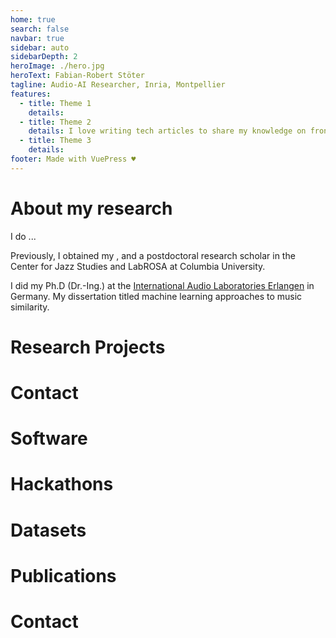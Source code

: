 ```yaml
---
home: true
search: false
navbar: true
sidebar: auto
sidebarDepth: 2
heroImage: ./hero.jpg
heroText: Fabian-Robert Stöter
tagline: Audio-AI Researcher, Inria, Montpellier
features:
  - title: Theme 1
    details: 
  - title: Theme 2
    details: I love writing tech articles to share my knowledge on frontend frameworks, libraries, best practices and more.
  - title: Theme 3
    details: 
footer: Made with VuePress ♥️
---
```


# About my research

I do ...

Previously, I obtained my , and a postdoctoral research scholar in the Center for Jazz Studies and LabROSA at Columbia University.

I did my Ph.D (Dr.-Ing.) at the [International Audio Laboratories Erlangen](https://www.audiolabs-erlangen.de/) in Germany. My dissertation titled machine learning approaches to music similarity.

# Research Projects

# Contact

# Software

# Hackathons

# Datasets
<publications url="https://api.zotero.org/users/6408178/publications/items?format=json&include=data,bib&style=apa-cv&tag=dataset&sort=date"></publications>

# Publications
<publications url="https://api.zotero.org/users/6408178/publications/items?format=json&include=data,bib&style=apa-cv&tag=-dataset&sort=date"></publications>

# Contact